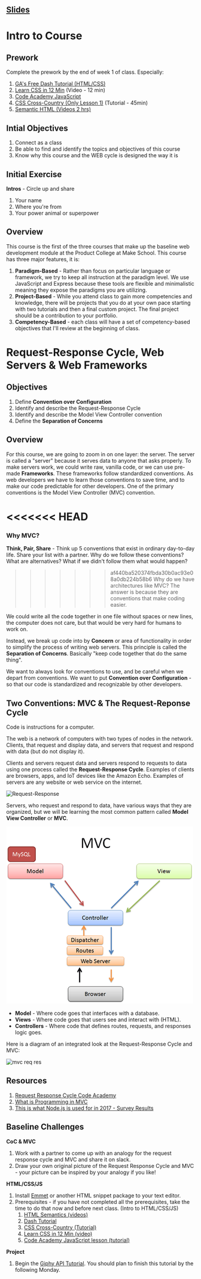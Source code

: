 ## [Slides](https://docs.google.com/presentation/d/1NMo8xvyYzRipMSpD6BtlpVsVSx3qtKZ5RqubkQVeVpw/edit#slide=id.g3e8c33decc_0_160)

# Intro to Course

## Prework

Complete the prework by the end of week 1 of class. Especially:

1. [GA's Free Dash Tutorial (HTML/CSS)](https://dash.generalassemb.ly/)
1. [Learn CSS in 12 Min](https://www.youtube.com/watch?v=0afZj1G0BIE) (Video - 12 min)
1. [Code Academy JavaScript](https://www.codecademy.com/learn/introduction-to-javascript)
1. [CSS Cross-Country (Only Lesson 1)](https://www.codeschool.com/courses/css-cross-country) (Tutorial - 45min)
1. [Semantic HTML (Videos 2 hrs)](https://www.youtube.com/playlist?list=PLWjCJDeWfDdc0Sp_DinOWnodw3KnWCwc1)

## Intial Objectives 

1. Connect as a class
1. Be able to find and identify the topics and objectives of this course
1. Know why this course and the WEB cycle is designed the way it is

## Initial Exercise

**Intros** - Circle up and share
  1. Your name
  1. Where you're from
  1. Your power animal or superpower

## Overview

This course is the first of the three courses that make up the baseline web development module at the Product College at Make School. This course has three major features, it is:

1. **Paradigm-Based** - Rather than focus on particular language or framework, we try to keep all instruction at the paradigm level. We use JavaScript and Express because these tools are flexible and minimalistic meaning they expose the paradigms you are utilizing.
1. **Project-Based** - While you attend class to gain more competencies and knowledge, there will be projects that you do at your own pace starting with two tutorials and then a final custom project. The final project should be a contribution to your portfolio.
1. **Competency-Based** - each class will have a set of competency-based objectives that I'll review at the beginning of class.

# Request-Response Cycle, Web Servers & Web Frameworks

## Objectives

1. Define **Convention over Configuration**
1. Identify and describe the Request-Response Cycle
1. Identify and describe the Model View Controller convention
1. Define the **Separation of Concerns**

## Overview

For this course, we are going to zoom in on one layer: the server. The server is called a "server" because it serves data to anyone that asks properly. To make servers work, we could write raw, vanilla code, or we can use pre-made **Frameworks**. These frameworks follow standardized conventions. As web developers we have to learn those conventions to save time, and to make our code predictable for other developers. One of the primary conventions is the Model View Controller (MVC) convention.

<<<<<<< HEAD
=======
### Why MVC?

**Think, Pair, Share** - Think up 5 conventions that exist in ordinary day-to-day life. Share your list with a partner. Why do we follow these conventions? What are alternatives? What if we didn't follow them what would happen?

>>>>>>> af440ba520374fbda30b0ac93e08a0db224b58b6
Why do we have architectures like MVC? The answer is because they are conventions that make coding easier.

We could write all the code together in one file without spaces or new lines, the computer does not care, but that would be very hard for humans to work on.

Instead, we break up code into by **Concern** or area of functionality in order to simplify the process of writing web servers. This principle is called the **Separation of Concerns**. Basically "keep code together that do the same thing".

We want to always look for conventions to use, and be careful when we depart from conventions. We want to put **Convention over Configuration** - so that our code is standardized and recognizable by other developers.

## Two Conventions: MVC & The Request-Reponse Cycle

Code is instructions for a computer.

The web is a network of computers with two types of nodes in the network. Clients, that request and display data, and servers that request and respond with data (but do not display it).

Clients and servers request data and servers respond to requests to data using one process called the **Request-Response Cycle**. Examples of clients are browsers, apps, and IoT devices like the Amazon Echo. Examples of servers are any website or web service on the internet.

![Request-Response](assets/req-res.gif)

Servers, who request and respond to data, have various ways that they are organized, but we will be learning the most common pattern called **Model View Controller** or **MVC**.

![MVC](assets/mvc-simple.png)

* **Model** - Where code goes that interfaces with a database.
* **Views** - Where code goes that users see and interact with (HTML).
* **Controllers** - Where code that defines routes, requests, and responses logic goes.

Here is a diagram of an integrated look at the Request-Response Cycle and MVC:

![mvc req res](assets/mvc-req-res.jpeg)

## Resources

1. [Request Response Cycle Code Academy](https://www.codecademy.com/articles/request-response-cycle-static)
1. [What is Programming in MVC](https://www.youtube.com/watch?v=1IsL6g2ixak)
1. [This is what Node.js is used for in 2017 - Survey Results](https://blog.risingstack.com/what-is-node-js-used-for-2017-survey/)

## Baseline Challenges

**CoC & MVC**
1. Work with a partner to come up with an analogy for the request response cycle and MVC and share it on slack.
1. Draw your own original picture of the Request Response Cycle and MVC - your picture can be inspired by your analogy if you like!

**HTML/CSS/JS**
1. Install [Emmet](https://emmet.io/) or another HTML snippet package to your text editor.
1. Prerequisites - if you have not completed all the prerequisites, take the time to do that now and before next class. (Intro to HTML/CSS/JS)
    1. [HTML Semantics (videos)](https://www.youtube.com/playlist?list=PLWjCJDeWfDdc0Sp_DinOWnodw3KnWCwc1)
    1. [Dash Tutorial](https://dash.generalassemb.ly/)
    1. [CSS Cross-Country (Tutorial)](https://www.codeschool.com/courses/css-cross-country)
    1. [Learn CSS in 12 Min (video)](https://www.youtube.com/watch?v=0afZj1G0BIE)
    1. [Code Academy JavaScript lesson (tutorial)](https://www.codecademy.com/learn/javascript)
    
**Project**

1. Begin the [Giphy API Tutorial](https://www.makeschool.com/online-courses/tutorials/giphy-search-app-with-node-js/your-node-environment). You should plan to finish this tutorial by the following Monday.

